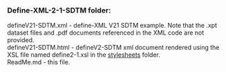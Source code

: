 ### Define-XML-2-1-SDTM folder:  
 defineV21-SDTM.xml - define-XML V21 SDTM example.  Note that the .xpt dataset files and .pdf documents referenced in the XML code are not provided.  
 defineV21-SDTM.html - defineV2-SDTM xml document rendered using the XSL file named define2-1.xsl in the [stylesheets](../../stylesheets) folder.  
 ReadMe.md - this file.  